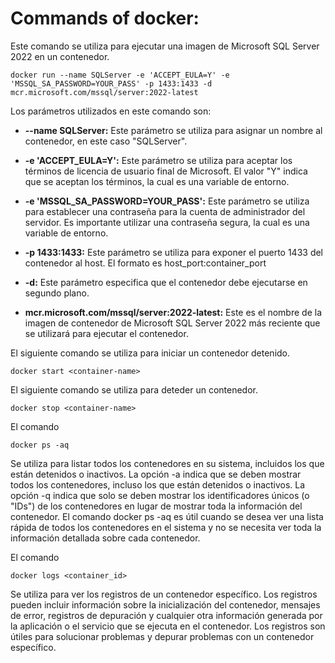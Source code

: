 # Commands of docker:
Este comando se utiliza para ejecutar una imagen de Microsoft SQL Server 2022 en un contenedor.
```
docker run --name SQLServer -e 'ACCEPT_EULA=Y' -e 'MSSQL_SA_PASSWORD=YOUR_PASS' -p 1433:1433 -d mcr.microsoft.com/mssql/server:2022-latest
```
Los parámetros utilizados en este comando son:

* **--name SQLServer:** Este parámetro se utiliza para asignar un nombre al contenedor, en este caso "SQLServer".

* **-e 'ACCEPT_EULA=Y':** Este parámetro se utiliza para aceptar los términos de licencia de usuario final de Microsoft. El valor "Y" indica que se aceptan los términos, la cual es una variable de entorno.

* **-e 'MSSQL_SA_PASSWORD=YOUR_PASS':** Este parámetro se utiliza para establecer una contraseña para la cuenta de administrador del servidor. Es importante utilizar una contraseña segura, la cual es una variable de entorno.

* **-p 1433:1433:** Este parámetro se utiliza para exponer el puerto 1433 del contenedor al host. El formato es host_port:container_port

* **-d:** Este parámetro especifica que el contenedor debe ejecutarse en segundo plano.

* **mcr.microsoft.com/mssql/server:2022-latest:** Este es el nombre de la imagen de contenedor de Microsoft SQL Server 2022 más reciente que se utilizará para ejecutar el contenedor.

El siguiente comando se utiliza para iniciar un contenedor detenido.
```
docker start <container-name>
```
El siguiente comando se utiliza para deteder un contenedor.
```
docker stop <container-name>
```
El comando 
```
docker ps -aq 
```
Se utiliza para listar todos los contenedores en su sistema, incluidos los que están detenidos o inactivos.
La opción -a indica que se deben mostrar todos los contenedores, incluso los que están detenidos o inactivos.
La opción -q indica que solo se deben mostrar los identificadores únicos (o "IDs") de los contenedores en lugar de mostrar toda la información del contenedor.
El comando docker ps -aq es útil cuando se desea ver una lista rápida de todos los contenedores en el sistema y no se necesita ver toda la información detallada sobre cada contenedor.

El comando
```
docker logs <container_id>
```
Se utiliza para ver los registros de un contenedor específico.
Los registros pueden incluir información sobre la inicialización del contenedor, mensajes de error, registros de depuración y cualquier otra información generada por la aplicación o el servicio que se ejecuta en el contenedor. Los registros son útiles para solucionar problemas y depurar problemas con un contenedor específico.